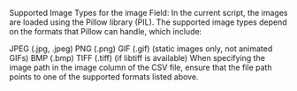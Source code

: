 Supported Image Types for the image Field:
In the current script, the images are loaded using the Pillow library (PIL). The supported image types depend on the formats that Pillow can handle, which include:

JPEG (.jpg, .jpeg)
PNG (.png)
GIF (.gif) (static images only, not animated GIFs)
BMP (.bmp)
TIFF (.tiff) (if libtiff is available)
When specifying the image path in the image column of the CSV file, ensure that the file path points to one of the supported formats listed above.
